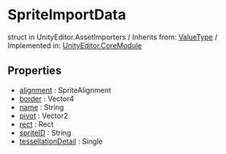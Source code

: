 # SpriteImportData
struct in UnityEditor.AssetImporters
 / Inherits from: <a href="https://docs.unity3d.com/6000.1/Documentation/ScriptReference/ValueType.html">ValueType</a> / Implemented in: <a href="https://docs.unity3d.com/6000.1/Documentation/ScriptReference/UnityEditor.CoreModule.html">UnityEditor.CoreModule</a>

## Properties
- <a href="https://docs.unity3d.com/6000.1/Documentation/ScriptReference/SpriteImportData-alignment.html">alignment</a> : SpriteAlignment
- <a href="https://docs.unity3d.com/6000.1/Documentation/ScriptReference/SpriteImportData-border.html">border</a> : Vector4
- <a href="https://docs.unity3d.com/6000.1/Documentation/ScriptReference/SpriteImportData-name.html">name</a> : String
- <a href="https://docs.unity3d.com/6000.1/Documentation/ScriptReference/SpriteImportData-pivot.html">pivot</a> : Vector2
- <a href="https://docs.unity3d.com/6000.1/Documentation/ScriptReference/SpriteImportData-rect.html">rect</a> : Rect
- <a href="https://docs.unity3d.com/6000.1/Documentation/ScriptReference/SpriteImportData-spriteID.html">spriteID</a> : String
- <a href="https://docs.unity3d.com/6000.1/Documentation/ScriptReference/SpriteImportData-tessellationDetail.html">tessellationDetail</a> : Single
